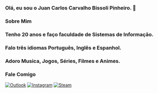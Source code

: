 ### Olá, eu sou o Juan Carlos Carvalho Bissoli Pinheiro. 👋

### Sobre Mim
### Tenho 20 anos e faço faculdade de Sistemas de Informação.
### Falo três idiomas Português, Inglês e Espanhol.
### Adoro Musica, Jogos, Séries, Filmes e Animes.

### Fale Comigo
[![Outlook](https://img.shields.io/badge/Microsoft_Outlook-0078D4?style=for-the-badge&logo=microsoft-outlook&logoColor=white)](mailto:jpinheiro04@outlook.com) [![Instagram](https://img.shields.io/badge/Instagram-E4405F?style=for-the-badge&logo=instagram&logoColor=white)](https://www.instagram.com/jpinheiro04_/) [![Steam](https://img.shields.io/badge/Steam-000000?style=for-the-badge&logo=steam&logoColor=white)](https://steamcommunity.com/id/jpinheiro04/)
